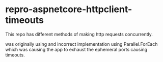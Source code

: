 # repro-aspnetcore-httpclient-timeouts
This repo has different methods of making http requests concurrently.

was originally using and incorrect implementation using Parallel.ForEach which was causing the app to exhaust the ephemeral ports causing timeouts.

